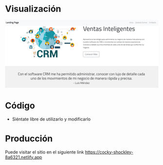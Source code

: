 # Visualización
![](img/img5.PNG)

# Código
- Siéntate libre de utilizarlo y modificarlo

# Producción
Puede visitar el sitio en el siguiente link
https://cocky-shockley-8a6321.netlify.app
